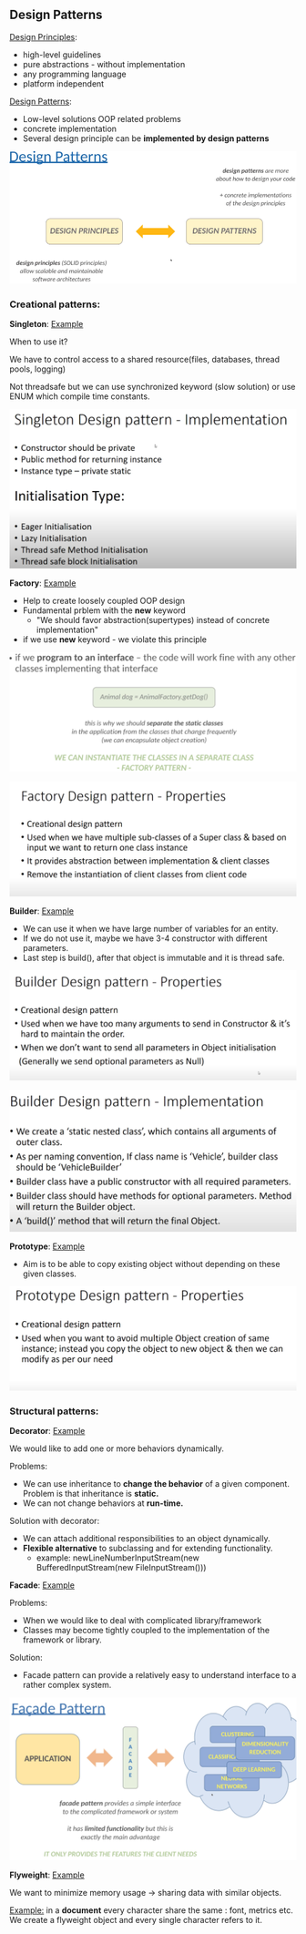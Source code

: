 ## Design Patterns

<u>Design Principles</u>:

- high-level guidelines
- pure abstractions - without implementation
- any programming language
- platform independent

<u>Design Patterns</u>:

- Low-level solutions OOP related problems
- concrete implementation
- Several design principle can be **implemented by design patterns**

![img.png](../../../../resources/designpatterns/img.png)

### Creational patterns:

**Singleton**: [Example](creational_design_patterns/d01singleton/SingletonExample.java)

When to use it?

We have to control access to a shared resource(files, databases, thread pools, logging)

Not threadsafe but we can use synchronized keyword (slow solution) or use ENUM which compile time constants.

![img.png](../../../../resources/designpatterns/creational/img_1.png)

**Factory**: [Example](creational_design_patterns/d02factory/FactoryPatternExample.java)

- Help to create loosely coupled OOP design
- Fundamental prblem with the **new** keyword
    - "We should favor abstraction(supertypes) instead of concrete implementation"
- if we use **new** keyword - we violate this principle

![img.png](../../../../resources/designpatterns/creational/img_2.png)

![img.png](../../../../resources/designpatterns/creational/img_3.png)

**Builder**: [Example](creational_design_patterns/d03builder/BuilderPatternExample.java)

- We can use it when we have large number of variables for an entity.
- If we do not use it, maybe we have 3-4 constructor with different parameters.
- Last step is build(), after that object is immutable and it is thread safe.

![img.png](../../../../resources/designpatterns/creational/img_4.png)

![img.png](../../../../resources/designpatterns/creational/img_5.png)

**Prototype**: [Example](creational_design_patterns/d04prototype/PrototypePatternExample.java)

- Aim is to be able to copy existing object without depending on these given classes.

![img.png](../../../../resources/designpatterns/creational/img_6.png)

### Structural patterns:

**Decorator**: [Example](structural_design_patterns/d08decorator)

We would like to add one or more behaviors dynamically.

Problems:

- We can use inheritance to **change the behavior** of a given component.
  Problem is that inheritance is **static.**
- We can not change behaviors at **run-time.**

Solution with decorator:

- We can attach additional responsibilities to an object dynamically.
- **Flexible alternative** to subclassing and for extending functionality.
    - example: newLineNumberInputStream(new BufferedInputStream(new FileInputStream()))

**Facade**: [Example](structural_design_patterns/d06facade)

Problems:

- When we would like to deal with complicated library/framework
- Classes may become tightly coupled to the implementation of the framework or library.

Solution:

- Facade pattern can provide a relatively easy to understand interface to a rather complex system.

![img.png](../../../../resources/designpatterns/structural/img_1.png)


**Flyweight**: [Example](structural_design_patterns/d9flyweight)

We want to minimize memory usage -> sharing data with similar objects.

<u>Example:</u> in a **document** every character share the same : font, metrics etc.
We create a flyweight object and every single character refers to it.

